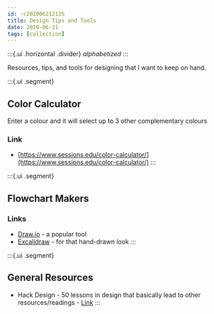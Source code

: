 ```yaml
---
id: -c202006212135
title: Design Tips and Tools
date: 2020-06-21
tags: [collection]
---
```

:::{.ui .horizontal .divider}
*alphabetized*
:::

Resources, tips, and tools for designing that I want to keep on hand.

:::{.ui .segment}
## Color Calculator
Enter a colour and it will select up to 3 other complementary colours
### Link
- [https://www.sessions.edu/color-calculator/](https://www.sessions.edu/color-calculator/)
:::

:::{.ui .segment}
## Flowchart Makers
### Links
- [Draw.io](https://app.diagrams.net/) - a popular tool
- [Excalidraw](https://excalidraw.com/) - for that hand-drawn look
:::

:::{.ui .segment}
## General Resources
- Hack Design - 50 lessons in design that basically lead to other resources/readings - [Link](https://hackdesign.org/lessons)
:::

